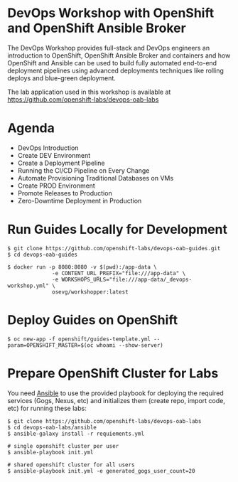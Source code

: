 # DevOps Workshop with OpenShift and OpenShift Ansible Broker

The DevOps Workshop provides full-stack and DevOps engineers an introduction to OpenShift, OpenShift Ansible Broker and containers and how OpenShift and Ansible can be used to build fully automated end-to-end deployment pipelines using advanced deployments techniques like rolling deploys and blue-green deployment.

The lab application used in this workshop is available at https://github.com/openshift-labs/devops-oab-labs

# Agenda
* DevOps Introduction
* Create DEV Environment
* Create a Deployment Pipeline
* Running the CI/CD Pipeline on Every Change
* Automate Provisioning Traditional Databases on VMs 
* Create PROD Environment
* Promote Releases to Production
* Zero-Downtime Deployment in Production

# Run Guides Locally for Development
```
$ git clone https://github.com/openshift-labs/devops-oab-guides.git
$ cd devops-oab-guides

$ docker run -p 8080:8080 -v $(pwd):/app-data \
              -e CONTENT_URL_PREFIX="file:///app-data" \
              -e WORKSHOPS_URLS="file:///app-data/_devops-workshop.yml" \
              osevg/workshopper:latest 
```

# Deploy Guides on OpenShift
```
$ oc new-app -f openshift/guides-template.yml --param=OPENSHIFT_MASTER=$(oc whoami --show-server) 
```

# Prepare OpenShift Cluster for Labs
You need [Ansible](http://docs.ansible.com/ansible/latest/intro_installation.html) to use the provided playbook for deploying the required services (Gogs, Nexus, etc) and initializes them (create repo, import code, etc) for running these labs:

```
$ git clone https://github.com/openshift-labs/devops-oab-labs
$ cd devops-oab-labs/ansible
$ ansible-galaxy install -r requiements.yml

# single openshift cluster per user
$ ansible-playbook init.yml

# shared openshift cluster for all users
$ ansible-playbook init.yml -e generated_gogs_user_count=20
```